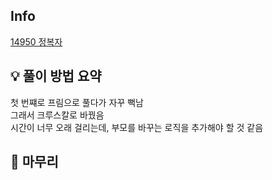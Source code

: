 ## Info
[14950 정복자](https://www.acmicpc.net/problem/14950)

## 💡 풀이 방법 요약
첫 번쨰로 프림으로 풀다가 자꾸 뻑남  
그래서 크루스칼로 바꿨음  
시간이 너무 오래 걸리는데, 부모를 바꾸는 로직을 추가해야 할 것 같음  

## 🙂 마무리

